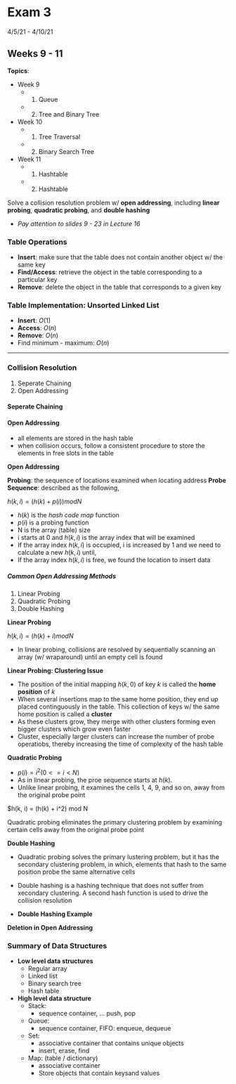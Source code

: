 # Exam 3
4/5/21 - 4/10/21



## Weeks 9 - 11
**Topics**:
- Week 9
  - 1. Queue
  - 2. Tree and Binary Tree
- Week 10
  - 1. Tree Traversal
  - 2. Binary Search Tree
- Week 11
  - 1. Hashtable
  - 2. Hashtable

Solve a collision resolution problem w/ **open addressing**, including **linear probing**, **quadratic probing**, and **double hashing**

- *Pay attention to slides 9 - 23 in Lecture 16*


### Table Operations
- **Insert**: make sure that the table does not contain another object w/ the same key 
- **Find/Access**: retrieve the object in the table corresponding to a particular key
- **Remove**: delete the object in the table that corresponds to a given key


### Table Implementation: Unsorted Linked List
- **Insert**: $O(1)$
- **Access**: $O(n)$
- **Remove**: $O(n)$
- Find minimum - maximum: $O(n)$

---

### Collision Resolution

1. Seperate Chaining
2. Open Addressing

#### Seperate Chaining

#### Open Addressing

- all elements are stored in the hash table
- when collision occurs, follow a consistent procedure to store the elements in free slots in the table

**Open Addressing**

**Probing**: the sequence of locations examined when locating address
**Probe Sequence**: described as the following,

$h(k, i) = (h(k) + p(i)) mod N$

- $h(k)$ is the *hash code map* function
- $p(i)$ is a probing function
- N is the array (table) size
- i starts at 0 and $h(k, i)$ is the array index that will be examined
- If the array index $h(k, i)$ is occupied, i is increased by 1 and we need to calculate a new $h(k, i)$ until,
- If the array index $h(k, i)$ is free, we found the location to insert data

##### Common Open Addressing Methods

1. Linear Probing
2. Quadratic Probing
3. Double Hashing

**Linear Probing**

$h(k, i) = (h(k)+i) mod N$

- In linear probing, collisions are resolved by sequentially scanning an array (w/ wraparound) until an empty cell is found

**Linear Probing: Clustering Issue**
- The position of the initial mapping $h(k, 0)$ of key *k* is called the **home position** of *k*
- When several insertions map to the same home position, they end up placed continguously in the table. This collection of keys w/ the same home position is called a **cluster**
- As these clusters grow, they merge with other clusters forming even bigger clusters which grow even faster
- Cluster, especially larger clusters can increase the number of probe operatiobs, thereby increasing the time of complexity of the hash table

**Quadratic Probing**

- $p(i) = i^2 (0<=i<N)$
- As in linear probing, the proe sequence starts at $h(k)$.
- Unlike linear probing, it examines the cells 1, 4, 9, and so on, away from the original probe point

$h(k, i) = (h(k) + i^2) mod N

Quadratic probing eliminates the primary clustering problem by examining certain cells away from the original probe point

**Double Hashing**
- Quadratic probing solves the primary lustering problem, but it has the secondary clustering problem, in which, elements that hash to the same position probe the same alternative cells
- Double hashing is a hashing technique that does not suffer from xecondary clustering. A second hash function is used to drive the collision resolution

- **Double Hashing Example**


**Deletion in Open Addressing**


### Summary of Data Structures
- **Low level data structures**
  - Regular array
  - Linked list
  - Binary search tree
  - Hash table
- **High level data structure**
  - Stack:
    - sequence container, ... push, pop
  - Queue:
    - sequence container, FIFO: enqueue, dequeue
  - Set:
    - associative  container that contains unique objects
    - insert, erase, find
  - Map: (table / dictionary)
    - associative container
    - Store objects that contain keysand values